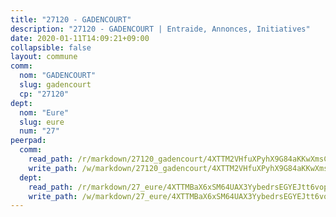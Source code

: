 ```yaml
---
title: "27120 - GADENCOURT"
description: "27120 - GADENCOURT | Entraide, Annonces, Initiatives"
date: 2020-01-11T14:09:21+09:00
collapsible: false
layout: commune
comm:
  nom: "GADENCOURT"
  slug: gadencourt
  cp: "27120"
dept:
  nom: "Eure"
  slug: eure
  num: "27"
peerpad:
  comm:
    read_path: /r/markdown/27120_gadencourt/4XTTM2VHfuXPyhX9G84aKKwXmsC3gXC4K7tPpN7k3U28DzYd3
    write_path: /w/markdown/27120_gadencourt/4XTTM2VHfuXPyhX9G84aKKwXmsC3gXC4K7tPpN7k3U28DzYd3-K3TgUaBJsrUcWKWUPmwfyY48voXKHyWjCiBX4bSmaazN8GA5ZFd9iU5wAkFqqXSBL5RfhFoqB8WiMKrLpXiTjJnKFqNVcqYcRmuKpgSzVJACVyEy2wFUUaPDe8SAMMo8PmM6M6xu
  dept:
    read_path: /r/markdown/27_eure/4XTTMBaX6xSM64UAX3YybedrsEGYEJtt6vopdQsPEFtGijgwg
    write_path: /w/markdown/27_eure/4XTTMBaX6xSM64UAX3YybedrsEGYEJtt6vopdQsPEFtGijgwg-K3TgUmjy61Gu7ZFzjoVmiacXP2Rc4pq6sxVCYUX3mFQZWQw9yCKsEoAMagtuW4jJTYhK96DsWW4cPmZLagvQNZ34BscGcu4btrtJibt18c1mpqofaWe6Q3RartDiuMTjY7NrsH4r
---
```


